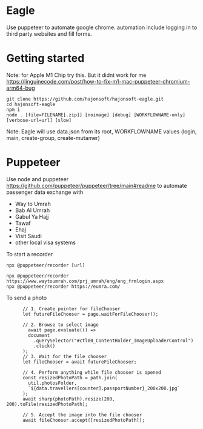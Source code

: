 # Eagle

Use puppeteer to automate google chrome. automation include logging in to third party websites and fill forms.

# Getting started 

Note: for Apple M1 Chip try this. But it didnt work for me https://linguinecode.com/post/how-to-fix-m1-mac-puppeteer-chromium-arm64-bug

```
git clone https://github.com/hajonsoft/hajonsoft-eagle.git
cd hajonsoft-eagle
npm i
node . [file=FILENAME[.zip]] [noimage] [debug] [WORKFLOWNAME-only] [verbose-url=url] [slow]

```

Note: Eagle will use data.json from its root, WORKFLOWNAME values (login, main, create-group, create-mutamer)

# Puppeteer

Use node and puppeteer https://github.com/puppeteer/puppeteer/tree/main#readme to automate passenger data exchange with 
* Way to Umrah
* Bab Al Umrah
* Gabul Ya Hajj
* Tawaf
* Ehaj
* Visit Saudi
* other local visa systems


To start a recorder

```
npx @puppeteer/recorder [url]

npx @puppeteer/recorder https://www.waytoumrah.com/prj_umrah/eng/eng_frmlogin.aspx
npx @puppeteer/recorder https://eumra.com/
```

To send a photo

```
      // 1. Create pointer for fileChooser
      let futureFileChooser = page.waitForFileChooser();

      // 2. Browse to select image
        await page.evaluate(() =>
        document
          .querySelector("#ctl00_ContentHolder_ImageUploaderControl")
          .click()
      );
      // 3. Wait for the file chooser
      let fileChooser = await futureFileChooser;

      // 4. Perform anything while file chooser is opened
      const resizedPhotoPath = path.join(
        util.photosFolder,
        `${data.travellers[counter].passportNumber}_200x200.jpg`
      );
      await sharp(photoPath).resize(200, 200).toFile(resizedPhotoPath);

      // 5. Accept the image into the file chooser
      await fileChooser.accept([resizedPhotoPath]);
```

